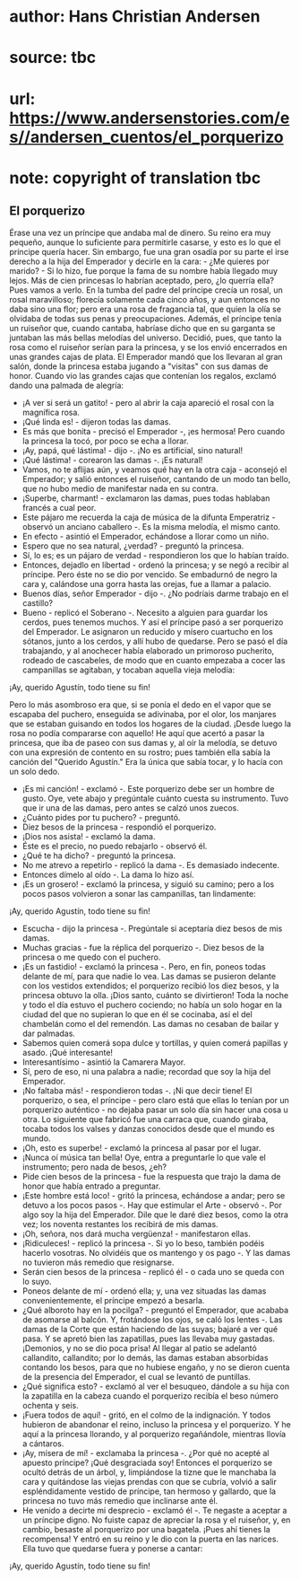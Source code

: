 # author: Hans Christian Andersen
# source: tbc
# url: https://www.andersenstories.com/es//andersen_cuentos/el_porquerizo
# note: copyright of translation tbc

## El porquerizo 

Érase una vez un príncipe que andaba mal de dinero. Su reino era muy
pequeño, aunque lo suficiente para permitirle casarse, y esto es lo que
el príncipe quería hacer.
Sin embargo, fue una gran osadía por su parte el irse derecho a la hija
del Emperador y decirle en la cara: - ¿Me quieres por marido? - Si lo
hizo, fue porque la fama de su nombre había llegado muy lejos. Más de
cien princesas lo habrían aceptado, pero, ¿lo querría ella?
Pues vamos a verlo.
En la tumba del padre del príncipe crecía un rosal, un rosal
maravilloso; florecía solamente cada cinco años, y aun entonces no daba
sino una flor; pero era una rosa de fragancia tal, que quien la olía se
olvidaba de todas sus penas y preocupaciones. Además, el príncipe tenía
un ruiseñor que, cuando cantaba, habríase dicho que en su garganta se
juntaban las más bellas melodías del universo. Decidió, pues, que tanto
la rosa como el ruiseñor serían para la princesa, y se los envió
encerrados en unas grandes cajas de plata.
El Emperador mandó que los llevaran al gran salón, donde la princesa
estaba jugando a "visitas" con sus damas de honor. Cuando vio las
grandes cajas que contenían los regalos, exclamó dando una palmada de
alegría:
- ¡A ver si será un gatito! - pero al abrir la caja apareció el rosal
con la magnífica rosa.
- ¡Qué linda es! - dijeron todas las damas.
- Es más que bonita - precisó el Emperador -, ¡es hermosa!
Pero cuando la princesa la tocó, por poco se echa a llorar.
- ¡Ay, papá, qué lástima! - dijo -. ¡No es artificial, sino natural!
- ¡Qué lástima! - corearon las damas -. ¡Es natural!
- Vamos, no te aflijas aún, y veamos qué hay en la otra caja - aconsejó
el Emperador; y salió entonces el ruiseñor, cantando de un modo tan
bello, que no hubo medio de manifestar nada en su contra.
- ¡Superbe, charmant! - exclamaron las damas, pues todas hablaban
francés a cual peor.
- Este pájaro me recuerda la caja de música de la difunta Emperatriz -
observó un anciano caballero -. Es la misma melodía, el mismo canto.
- En efecto - asintió el Emperador, echándose a llorar como un niño.
- Espero que no sea natural, ¿verdad? - preguntó la princesa.
- Sí, lo es; es un pájaro de verdad - respondieron los que lo habían
traído.
- Entonces, dejadlo en libertad - ordenó la princesa; y se negó a
recibir al príncipe.
Pero éste no se dio por vencido. Se embadurnó de negro la cara y,
calándose una gorra hasta las orejas, fue a llamar a palacio.
- Buenos días, señor Emperador - dijo -. ¿No podríais darme trabajo en
el castillo?
- Bueno - replicó el Soberano -. Necesito a alguien para guardar los
cerdos, pues tenemos muchos.
Y así el príncipe pasó a ser porquerizo del Emperador. Le asignaron un
reducido y mísero cuartucho en los sótanos, junto a los cerdos, y allí
hubo de quedarse. Pero se pasó el día trabajando, y al anochecer había
elaborado un primoroso pucherito, rodeado de cascabeles, de modo que en
cuanto empezaba a cocer las campanillas se agitaban, y tocaban aquella
vieja melodía:

¡Ay, querido Agustín,
todo tiene su fin!

Pero lo más asombroso era que, si se ponía el dedo en el vapor que se
escapaba del puchero, enseguida se adivinaba, por el olor, los manjares
que se estaban guisando en todos los hogares de la ciudad. ¡Desde luego
la rosa no podía compararse con aquello!
He aquí que acertó a pasar la princesa, que iba de paseo con sus damas
y, al oír la melodía, se detuvo con una expresión de contento en su
rostro; pues también ella sabía la canción del "Querido Agustín." Era
la única que sabía tocar, y lo hacía con un solo dedo.
- ¡Es mi canción! - exclamó -. Este porquerizo debe ser un hombre de
gusto. Oye, vete abajo y pregúntale cuánto cuesta su instrumento.
Tuvo que ir una de las damas, pero antes se calzó unos zuecos.
- ¿Cuánto pides por tu puchero? - preguntó.
- Diez besos de la princesa - respondió el porquerizo.
- ¡Dios nos asista! - exclamó la dama.
- Éste es el precio, no puedo rebajarlo - observó él.
- ¿Qué te ha dicho? - preguntó la princesa.
- No me atrevo a repetirlo - replicó la dama -. Es demasiado indecente.
- Entonces dímelo al oído -. La dama lo hizo así.
- ¡Es un grosero! - exclamó la princesa, y siguió su camino; pero a los
pocos pasos volvieron a sonar las campanillas, tan lindamente:

¡Ay, querido Agustín,
todo tiene su fin!

- Escucha - dijo la princesa -. Pregúntale si aceptaría diez besos de
mis damas.
- Muchas gracias - fue la réplica del porquerizo -. Diez besos de la
princesa o me quedo con el puchero.
- ¡Es un fastidio! - exclamó la princesa -. Pero, en fin, poneos todas
delante de mí, para que nadie lo vea.
Las damas se pusieron delante con los vestidos extendidos; el porquerizo
recibió los diez besos, y la princesa obtuvo la olla.
¡Dios santo, cuánto se divirtieron! Toda la noche y todo el día estuvo
el puchero cociendo; no había un solo hogar en la ciudad del que no
supieran lo que en él se cocinaba, así el del chambelán como el del
remendón. Las damas no cesaban de bailar y dar palmadas.
- Sabemos quien comerá sopa dulce y tortillas, y quien comerá papillas y
asado. ¡Qué interesante!
- Interesantísimo - asintió la Camarera Mayor.
- Sí, pero de eso, ni una palabra a nadie; recordad que soy la hija del
Emperador.
- ¡No faltaba más! - respondieron todas -. ¡Ni que decir tiene!
El porquerizo, o sea, el príncipe - pero claro está que ellas lo tenían
por un porquerizo auténtico - no dejaba pasar un solo día sin hacer una
cosa u otra. Lo siguiente que fabricó fue una carraca que, cuando
giraba, tocaba todos los valses y danzas conocidos desde que el mundo es
mundo.
- ¡Oh, esto es superbe! - exclamó la princesa al pasar por el lugar.
- ¡Nunca oí música tan bella! Oye, entra a preguntarle lo que vale el
instrumento; pero nada de besos, ¿eh?
- Pide cien besos de la princesa - fue la respuesta que trajo la dama de
honor que había entrado a preguntar.
- ¡Este hombre está loco! - gritó la princesa, echándose a andar; pero
se detuvo a los pocos pasos -. Hay que estimular el Arte - observó -.
Por algo soy la hija del Emperador. Dile que le daré diez besos, como la
otra vez; los noventa restantes los recibirá de mis damas.
- ¡Oh, señora, nos dará mucha vergüenza! - manifestaron ellas.
- ¡Ridiculeces! - replicó la princesa -. Si yo lo beso, también podéis
hacerlo vosotras. No olvidéis que os mantengo y os pago -. Y las damas
no tuvieron más remedio que resignarse.
- Serán cien besos de la princesa - replicó él - o cada uno se queda con
lo suyo.
- Poneos delante de mí - ordenó ella; y, una vez situadas las damas
convenientemente, el príncipe empezó a besarla.
- ¿Qué alboroto hay en la pocilga? - preguntó el Emperador, que acababa
de asomarse al balcón. Y, frotándose los ojos, se caló los lentes -. Las
damas de la Corte que están haciendo de las suyas; bajaré a ver qué
pasa.
Y se apretó bien las zapatillas, pues las llevaba muy gastadas.
¡Demonios, y no se dio poca prisa!
Al llegar al patio se adelantó callandito, callandito; por lo demás, las
damas estaban absorbidas contando los besos, para que no hubiese engaño,
y no se dieron cuenta de la presencia del Emperador, el cual se levantó
de puntillas.
- ¿Qué significa esto? - exclamó al ver el besuqueo, dándole a su hija
con la zapatilla en la cabeza cuando el porquerizo recibía el beso
número ochenta y seis.
- ¡Fuera todos de aquí! - gritó, en el colmo de la indignación. Y todos
hubieron de abandonar el reino, incluso la princesa y el porquerizo.
Y he aquí a la princesa llorando, y al porquerizo regañándole, mientras
llovía a cántaros.
- ¡Ay, mísera de mí! - exclamaba la princesa -. ¿Por qué no acepté al
apuesto príncipe? ¡Qué desgraciada soy!
Entonces el porquerizo se ocultó detrás de un árbol, y, limpiándose la
tizne que le manchaba la cara y quitándose las viejas prendas con que se
cubría, volvió a salir espléndidamente vestido de príncipe, tan hermoso
y gallardo, que la princesa no tuvo más remedio que inclinarse ante él.
- He venido a decirte mi desprecio - exclamó él -. Te negaste a aceptar
a un príncipe digno. No fuiste capaz de apreciar la rosa y el ruiseñor,
y, en cambio, besaste al porquerizo por una bagatela. ¡Pues ahí tienes
la recompensa!
Y entró en su reino y le dio con la puerta en las narices. Ella tuvo que
quedarse fuera y ponerse a cantar:

¡Ay, querido Agustín,
todo tiene su fin!
